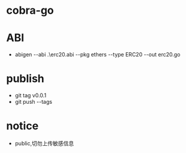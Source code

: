 # cobra-go

# ABI
  - abigen --abi .\erc20.abi --pkg ethers --type ERC20 --out erc20.go
# publish
  - git tag v0.0.1
  - git push --tags

# notice
  - public,切勿上传敏感信息